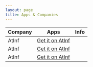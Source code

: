 ```yaml
---
layout: page
title: Apps & Companies
---
```


| Company | Apps | Info |
| ------ | ------ | ------ |
| AtInf | [Get it on AtInf](http://www.atinf.com/) | <br> |
| AtInf | [Get it on AtInf](http://www.atinf.com/) | <br> |
| AtInf | [Get it on AtInf](http://www.atinf.com/) | <br> |


